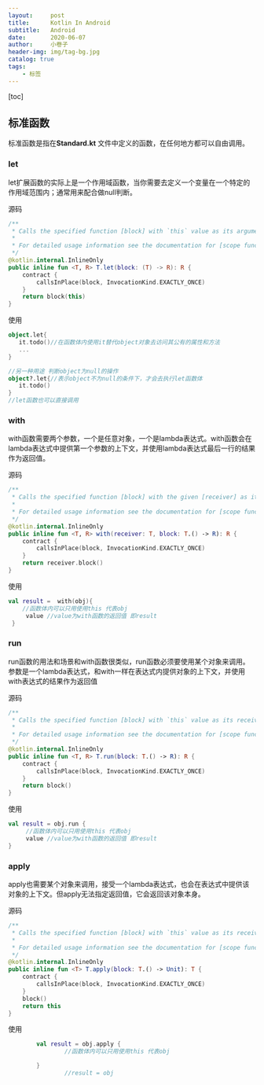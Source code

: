 ```yaml
---
layout:     post  
title:      Kotlin In Android
subtitle:   Android 
date:       2020-06-07
author:     小卷子
header-img: img/tag-bg.jpg
catalog: true
tags:
    - 标签
---
```


[toc]





## 标准函数

标准函数是指在**Standard.kt** 文件中定义的函数，在任何地方都可以自由调用。



### let

let扩展函数的实际上是一个作用域函数，当你需要去定义一个变量在一个特定的作用域范围内；通常用来配合做null判断。

源码

~~~kotlin
/**
 * Calls the specified function [block] with `this` value as its argument and returns its result.
 *
 * For detailed usage information see the documentation for [scope functions](https://kotlinlang.org/docs/reference/scope-functions.html#let).
 */
@kotlin.internal.InlineOnly
public inline fun <T, R> T.let(block: (T) -> R): R {
    contract {
        callsInPlace(block, InvocationKind.EXACTLY_ONCE)
    }
    return block(this)
}
~~~

使用

~~~kotlin
object.let{
   it.todo()//在函数体内使用it替代object对象去访问其公有的属性和方法
   ...
}

//另一种用途 判断object为null的操作
object?.let{//表示object不为null的条件下，才会去执行let函数体
   it.todo()
}
//let函数也可以直接调用
~~~

### with

with函数需要两个参数，一个是任意对象，一个是lambda表达式。with函数会在lambda表达式中提供第一个参数的上下文，并使用lambda表达式最后一行的结果作为返回值。

源码

~~~kotlin
/**
 * Calls the specified function [block] with the given [receiver] as its receiver and returns its result.
 *
 * For detailed usage information see the documentation for [scope functions](https://kotlinlang.org/docs/reference/scope-functions.html#with).
 */
@kotlin.internal.InlineOnly
public inline fun <T, R> with(receiver: T, block: T.() -> R): R {
    contract {
        callsInPlace(block, InvocationKind.EXACTLY_ONCE)
    }
    return receiver.block()
}

~~~

使用

```kotlin
val result =  with(obj){
    //函数体内可以只用使用this 代表obj
     value //value为with函数的返回值 即result
 }
```



### run

run函数的用法和场景和with函数很类似，run函数必须要使用某个对象来调用。参数是一个lambda表达式，和with一样在表达式内提供对象的上下文，并使用with表达式的结果作为返回值

源码

```kotlin
/**
 * Calls the specified function [block] with `this` value as its receiver and returns its result.
 *
 * For detailed usage information see the documentation for [scope functions](https://kotlinlang.org/docs/reference/scope-functions.html#run).
 */
@kotlin.internal.InlineOnly
public inline fun <T, R> T.run(block: T.() -> R): R {
    contract {
        callsInPlace(block, InvocationKind.EXACTLY_ONCE)
    }
    return block()
}
```

使用

```kotlin
val result = obj.run { 
     //函数体内可以只用使用this 代表obj
     value //value为with函数的返回值 即result
}
```



### apply

apply也需要某个对象来调用，接受一个lambda表达式，也会在表达式中提供该对象的上下文。但apply无法指定返回值，它会返回该对象本身。

源码

```kotlin
/**
 * Calls the specified function [block] with `this` value as its receiver and returns `this` value.
 *
 * For detailed usage information see the documentation for [scope functions](https://kotlinlang.org/docs/reference/scope-functions.html#apply).
 */
@kotlin.internal.InlineOnly
public inline fun <T> T.apply(block: T.() -> Unit): T {
    contract {
        callsInPlace(block, InvocationKind.EXACTLY_ONCE)
    }
    block()
    return this
}
```

使用

~~~kotlin
        val result = obj.apply {
     			//函数体内可以只用使用this 代表obj

        }
				//result = obj
~~~

